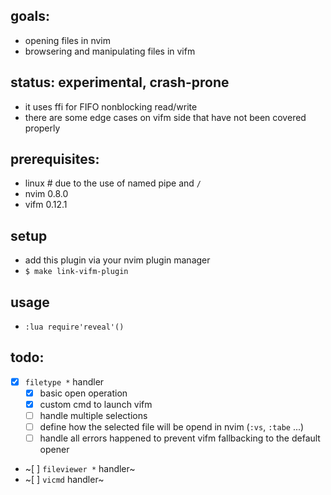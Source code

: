 
## goals:
* opening files in nvim
* browsering and manipulating files in vifm

## status: experimental, crash-prone
* it uses ffi for FIFO nonblocking read/write
* there are some edge cases on vifm side that have not been covered properly

## prerequisites:
* linux # due to the use of named pipe and `/`
* nvim 0.8.0
* vifm 0.12.1

## setup
* add this plugin via your nvim plugin manager
* `$ make link-vifm-plugin`

## usage
* `:lua require'reveal'()`

## todo:
* [x] `filetype *` handler
    * [x] basic open operation
    * [x] custom cmd to launch vifm
    * [ ] handle multiple selections
    * [ ] define how the selected file will be opend in nvim (`:vs`, `:tabe` ...)
    * [ ] handle all errors happened to prevent vifm fallbacking to the default opener
* ~[ ] `fileviewer *` handler~
* ~[ ] `vicmd` handler~
